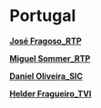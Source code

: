 # Portugal

[**José Fragoso_RTP**](Portugal%202724b6c9c50780788043d1865abf110c/Jos%C3%A9%20Fragoso_RTP%202724b6c9c50780b4b0efe9110b6df833.md)

[**Miguel Sommer_RTP**](Portugal%202724b6c9c50780788043d1865abf110c/Miguel%20Sommer_RTP%202724b6c9c5078032bea8e6e3bebfb5c8.md)

[**Daniel Oliveira_SIC**](Portugal%202724b6c9c50780788043d1865abf110c/Daniel%20Oliveira_SIC%202724b6c9c5078058b40fd8473f74789d.md)

[**Helder Fragueiro_TVI**](Portugal%202724b6c9c50780788043d1865abf110c/Helder%20Fragueiro_TVI%202724b6c9c5078009aaf5c6de751c5d89.md)